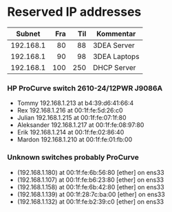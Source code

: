 # Reserved IP addresses

|Subnet   |Fra |Til |Kommentar      |
|---------|---:|---:|---------------|
|192.168.1|  80|  88| 3DEA Server   |
|192.168.1|  90|  98| 3DEA Laptops  |
|192.168.1| 100| 250| DHCP Server   |


### HP ProCurve switch 2610-24/12PWR J9086A

* Tommy		192.168.1.213 at b4:39:d6:41:66:4
* Rex		192.168.1.216 at 00:1f:fe:5d:26:c0
* Julian		192.168.1.215 at 00:1f:fe:07:1f:80
* Aleksander	192.168.1.217 at 00:1f:fe:08:97:80
* Erik		192.168.1.214 at 00:1f:fe:02:86:40
* Mardon		192.168.1.210 at 00:1f:fe:01:fb:00



### Unknown switches probably ProCurve
* (192.168.1.180) at 00:1f:fe:6b:56:80 [ether] on ens33
* (192.168.1.107) at 00:1f:fe:b6:23:80 [ether] on ens33
* (192.168.1.158) at 00:1f:fe:6b:42:80 [ether] on ens33
* (192.168.1.139) at 00:1f:28:7c:ba:00 [ether] on ens33
* (192.168.1.132) at 00:1f:fe:b2:39:c0 [ether] on ens33
